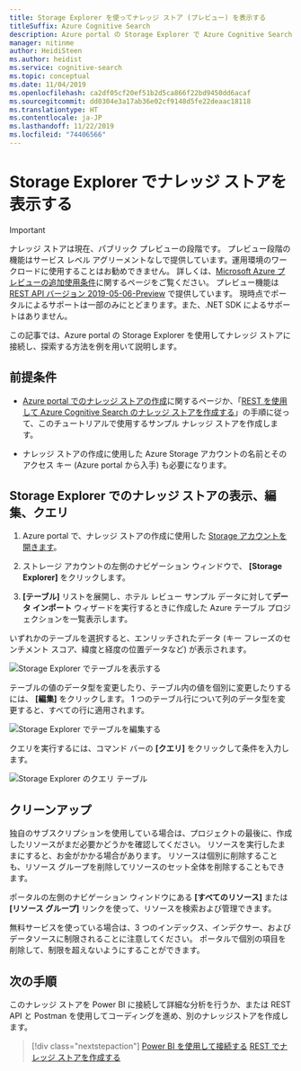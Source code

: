 ```yaml
---
title: Storage Explorer を使ってナレッジ ストア (プレビュー) を表示する
titleSuffix: Azure Cognitive Search
description: Azure portal の Storage Explorer で Azure Cognitive Search のナレッジ ストアを表示して分析します。 ナレッジ ストアは現在、パブリック プレビューの段階です。
manager: nitinme
author: HeidiSteen
ms.author: heidist
ms.service: cognitive-search
ms.topic: conceptual
ms.date: 11/04/2019
ms.openlocfilehash: ca2df05cf20ef51b2d5ca866f22bd9450dd6acaf
ms.sourcegitcommit: dd0304e3a17ab36e02cf9148d5fe22deaac18118
ms.translationtype: HT
ms.contentlocale: ja-JP
ms.lasthandoff: 11/22/2019
ms.locfileid: "74406566"
---
```

# <a name="view-a-knowledge-store-with-storage-explorer"></a>Storage Explorer でナレッジ ストアを表示する

> [!IMPORTANT] 
> ナレッジ ストアは現在、パブリック プレビューの段階です。 プレビュー段階の機能はサービス レベル アグリーメントなしで提供しています。運用環境のワークロードに使用することはお勧めできません。 詳しくは、[Microsoft Azure プレビューの追加使用条件](https://azure.microsoft.com/support/legal/preview-supplemental-terms/)に関するページをご覧ください。 プレビュー機能は [REST API バージョン 2019-05-06-Preview](search-api-preview.md) で提供しています。 現時点でポータルによるサポートは一部のみにとどまります。また、.NET SDK によるサポートはありません。

この記事では、Azure portal の Storage Explorer を使用してナレッジ ストアに接続し、探索する方法を例を用いて説明します。

## <a name="prerequisites"></a>前提条件

+ [Azure portal でのナレッジ ストアの作成](knowledge-store-create-portal.md)に関するページか、「[REST を使用して Azure Cognitive Search のナレッジ ストアを作成する](knowledge-store-create-rest.md)」の手順に従って、このチュートリアルで使用するサンプル ナレッジ ストアを作成します。

+ ナレッジ ストアの作成に使用した Azure Storage アカウントの名前とそのアクセス キー (Azure portal から入手) も必要になります。

## <a name="view-edit-and-query-a-knowledge-store-in-storage-explorer"></a>Storage Explorer でのナレッジ ストアの表示、編集、クエリ

1. Azure portal で、ナレッジ ストアの作成に使用した [Storage アカウントを開きます](https://ms.portal.azure.com/#blade/HubsExtension/BrowseResourceBlade/resourceType/Microsoft.Storage%2storageAccounts/)。

1. ストレージ アカウントの左側のナビゲーション ウィンドウで、 **[Storage Explorer]** をクリックします。

1. **[テーブル]** リストを展開し、ホテル レビュー サンプル データに対して**データ インポート** ウィザードを実行するときに作成した Azure テーブル プロジェクションを一覧表示します。

いずれかのテーブルを選択すると、エンリッチされたデータ (キー フレーズのセンチメント スコア、緯度と経度の位置データなど) が表示されます。

   ![Storage Explorer でテーブルを表示する](media/knowledge-store-view-storage-explorer/storage-explorer-tables.png "Storage Explorer でテーブルを表示する")

テーブルの値のデータ型を変更したり、テーブル内の値を個別に変更したりするには、 **[編集]** をクリックします。 1 つのテーブル行について列のデータ型を変更すると、すべての行に適用されます。

   ![Storage Explorer でテーブルを編集する](media/knowledge-store-view-storage-explorer/storage-explorer-edit-table.png "Storage Explorer でテーブルを編集する")

クエリを実行するには、コマンド バーの **[クエリ]** をクリックして条件を入力します。  

   ![Storage Explorer のクエリ テーブル](media/knowledge-store-view-storage-explorer/storage-explorer-query-table.png "Storage Explorer のクエリ テーブル")

## <a name="clean-up"></a>クリーンアップ

独自のサブスクリプションを使用している場合は、プロジェクトの最後に、作成したリソースがまだ必要かどうかを確認してください。 リソースを実行したままにすると、お金がかかる場合があります。 リソースは個別に削除することも、リソース グループを削除してリソースのセット全体を削除することもできます。

ポータルの左側のナビゲーション ウィンドウにある **[すべてのリソース]** または **[リソース グループ]** リンクを使って、リソースを検索および管理できます。

無料サービスを使っている場合は、3 つのインデックス、インデクサー、およびデータソースに制限されることに注意してください。 ポータルで個別の項目を削除して、制限を超えないようにすることができます。

## <a name="next-steps"></a>次の手順

このナレッジ ストアを Power BI に接続して詳細な分析を行うか、または REST API と Postman を使用してコーディングを進め、別のナレッジストアを作成します。

> [!div class="nextstepaction"]
> [Power BI を使用して接続する](knowledge-store-connect-power-bi.md)
> [REST でナレッジ ストアを作成する](knowledge-store-howto.md)
